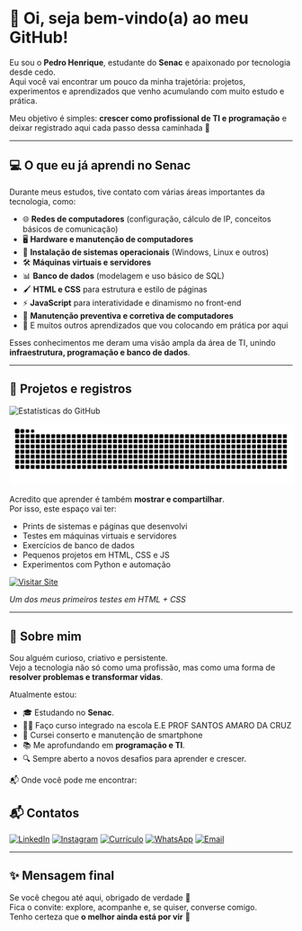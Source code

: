 # 👋 Oi, seja bem-vindo(a) ao meu GitHub!  

Eu sou o **Pedro Henrique**, estudante do **Senac** e apaixonado por tecnologia desde cedo.  
Aqui você vai encontrar um pouco da minha trajetória: projetos, experimentos e aprendizados que venho acumulando com muito estudo e prática.  

Meu objetivo é simples: **crescer como profissional de TI e programação** e deixar registrado aqui cada passo dessa caminhada 🚀  

---

## 💻 O que eu já aprendi no Senac  

Durante meus estudos, tive contato com várias áreas importantes da tecnologia, como:  

- 🌐 **Redes de computadores** (configuração, cálculo de IP, conceitos básicos de comunicação)  
- 🖥️ **Hardware e manutenção de computadores**  
- 💽 **Instalação de sistemas operacionais** (Windows, Linux e outros)  
- 🛠️ **Máquinas virtuais e servidores**  
- 📊 **Banco de dados** (modelagem e uso básico de SQL)  
- 🖌️ **HTML e CSS** para estrutura e estilo de páginas  
- ⚡ **JavaScript** para interatividade e dinamismo no front-end  
- 🔧 **Manutenção preventiva e corretiva de computadores**  
- 🚀 E muitos outros aprendizados que vou colocando em prática por aqui  

Esses conhecimentos me deram uma visão ampla da área de TI, unindo **infraestrutura, programação e banco de dados**.  

---

## 📸 Projetos e registros

![Estatísticas do GitHub](https://github-readme-stats.vercel.app/api?username=phdantass&show_icons=true&theme=radical)

![Snake animation](https://github.com/phdantass/phdantass/blob/output/github-contribution-grid-snake.svg)

Acredito que aprender é também **mostrar e compartilhar**.  
Por isso, este espaço vai ter:  

- Prints de sistemas e páginas que desenvolvi  
- Testes em máquinas virtuais e servidores  
- Exercícios de banco de dados  
- Pequenos projetos em HTML, CSS e JS  
- Experimentos com Python e automação  

[![Visitar Site](https://img.shields.io/badge/🌐_Visitar_Site-2563EB?style=for-the-badge)](https://dantasapresent.liveblog365.com/?i=1)

*Um dos meus primeiros testes em HTML + CSS*  

---

## 🤝 Sobre mim  

Sou alguém curioso, criativo e persistente.  
Vejo a tecnologia não só como uma profissão, mas como uma forma de **resolver problemas e transformar vidas**.  

Atualmente estou:  
- 🎓 Estudando no **Senac**.
- 👨‍💼 Faço curso integrado na escola E.E PROF SANTOS AMARO DA CRUZ
- 📱 Cursei conserto e manutenção de smartphone
- 📚 Me aprofundando em **programação e TI**.  
- 🔍 Sempre aberto a novos desafios para aprender e crescer.  

📬 Onde você pode me encontrar:  
## 📬 Contatos

[![LinkedIn](https://img.shields.io/badge/LinkedIn-0A66C2?style=for-the-badge&logo=linkedin&logoColor=white)](https://www.linkedin.com/in/pedro-henrique-ti-a-mais)
[![Instagram](https://img.shields.io/badge/Instagram-E4405F?style=for-the-badge&logo=instagram&logoColor=white)](https://www.instagram.com/eo_dantasph)
[![Currículo](https://img.shields.io/badge/📥_Currículo-0A66C2?style=for-the-badge)](./Profile.pdf)
[![WhatsApp](https://img.shields.io/badge/WhatsApp-25D366?style=for-the-badge&logo=whatsapp&logoColor=white)](https://wa.me/5511915630299)
[![Email](https://img.shields.io/badge/Email-D14836?style=for-the-badge&logo=gmail&logoColor=white)](mailto:pedro2008hds@gmail.com)

---

## ✨ Mensagem final    

Se você chegou até aqui, obrigado de verdade 🙏  
Fica o convite: explore, acompanhe e, se quiser, converse comigo.  
Tenho certeza que **o melhor ainda está por vir** 🚀
